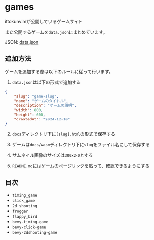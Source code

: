# games

ittokunvimが公開しているゲームサイト

また公開するゲームを`data.json`にまとめています。

JSON: [data.json](docs/data.json)

## 追加方法

ゲームを追加する際は以下のルールに従って行います。

1. `data.json`は以下の形式で追加する

```json
{
	"slug": "game-slug",
	"name": "ゲームのタイトル",
	"description": "ゲームの説明",
	"width": 800,
	"height": 600,
	"createdAt": "2024-12-10"
}
```

2. `docs`ディレクトリ下に`[slug].html`の形式で保存する

3. ゲームは`docs/wasm`ディレクトリ下に`slug`をファイル名にして保存する

4. サムネイル画像のサイズは`300x240`とする

5. `README.md`にはゲームのページリンクを貼って、確認できるようにする

## 目次

- `timing_game`
- `click_game`
- `2d_shooting`
- `frogger`
- `flappy_bird`
- `bevy-timing-game`
- `bevy-click-game`
- `bevy-2dshooting-game`
